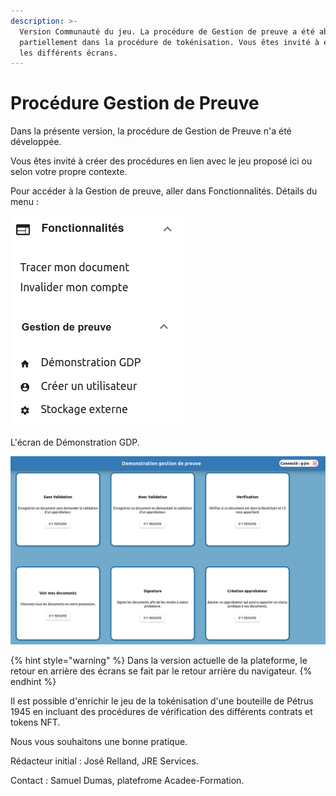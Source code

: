 ```yaml
---
description: >-
  Version Communauté du jeu. La procédure de Gestion de preuve a été abordée
  partiellement dans la procédure de tokénisation. Vous êtes invité à explorer
  les différents écrans.
---
```


# Procédure Gestion de Preuve

Dans la présente version, la procédure de Gestion de Preuve n'a été développée.

Vous êtes invité à créer des procédures en lien avec le jeu proposé ici ou selon votre propre contexte.



Pour accéder à la Gestion de preuve, aller dans Fonctionnalités. Détails du menu : 

![Les menus pour la Gestion de Preuve. Avec les fonctionnalités associées.](<../.gitbook/assets/image (10) (1).png>)



L'écran de Démonstration GDP.

![Les différentes fonctions proposées dans la gestion de preuve. ](<../.gitbook/assets/image (9) (1).png>)

{% hint style="warning" %}
Dans la version actuelle de la plateforme, le retour en arrière des écrans se fait par le retour arrière du navigateur.
{% endhint %}

Il est possible d'enrichir le jeu de la tokénisation d'une bouteille de Pétrus 1945 en incluant des procédures de vérification des différents contrats et tokens NFT.



Nous vous souhaitons une bonne pratique.

Rédacteur initial : José Relland, JRE Services.

Contact : Samuel Dumas, platefrome Acadee-Formation.

